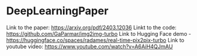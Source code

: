 # DeepLearningPaper

Link to the paper: https://arxiv.org/pdf/2403.12036
Linkt to the code: https://github.com/GaParmar/img2img-turbo
Link to Hugging Face demo - https://huggingface.co/spaces/radames/real-time-pix2pix-turbo
Link to youtube video: https://www.youtube.com/watch?v=A6AiH4QJmAU
